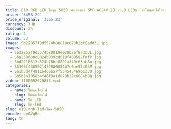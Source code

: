 ```yaml
---
title: E10 RGB LED โมดูล 5050 จอแสดงผล SMD AC24V 28 มม.9 LEDs ป้ายโฆษณาไดโอดพลังงานแสงอาทิตย์ป้ายหน่วยอัตโนมัติโปรแกรม Theme Park
price: '3458.29'
price_original: '3565.23'
currency: THB
discount: 3%
rating: 4
volume: 53
image: Sb22857f9d5574b80818e028b2bf8add3L.jpg
images:
  - Sb22857f9d5574b80818e028b2bf8add3L.jpg
  - Sba258638c0024b939cd618f409592fafP.jpg
  - Sbd2210313c524b78bc8891a349c63ab3o.jpg
  - S5390f4305021452880052b7c0ae97463M.jpg
  - Sa1b5d4f48116466ba7f554545469b1d3D.jpg
  - Sb5b141058b4f46f9a1d878b22c6684b9Q.jpg
video: 1100052620833.mp4
categories:
  - name: ไฟและโคมไฟ
    slug: ไฟและโคมไฟ
  - name: ไฟ LED
    slug: ไฟ-led
slug: e10-rgb-led-โมด-5050
encode: opAVgBe
lang: th
---
```

  